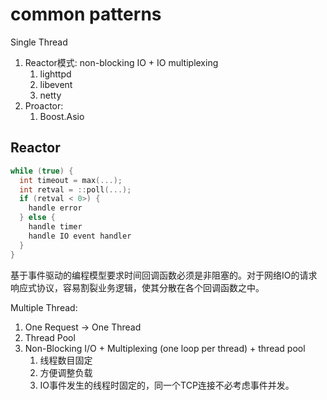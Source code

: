 # common patterns
Single Thread
1. Reactor模式: non-blocking IO + IO multiplexing 
   1. lighttpd
   2. libevent
   3. netty
2. Proactor:
   1. Boost.Asio


## Reactor
```c++
while (true) {
  int timeout = max(...);
  int retval = ::poll(...);
  if (retval < 0>) {
    handle error
  } else {
    handle timer
    handle IO event handler
  }
}
```
基于事件驱动的编程模型要求时间回调函数必须是非阻塞的。对于网络IO的请求响应式协议，容易割裂业务逻辑，使其分散在各个回调函数之中。

Multiple Thread:
1. One Request -> One Thread
2. Thread Pool
3. Non-Blocking I/O + Multiplexing (one loop per thread) + thread pool
   1. 线程数目固定
   2. 方便调整负载
   3. IO事件发生的线程时固定的，同一个TCP连接不必考虑事件并发。